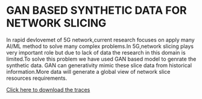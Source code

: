 # GAN BASED SYNTHETIC DATA FOR NETWORK SLICING
In rapid devlovemet of 5G network,current research focuses on apply many AI/ML method to solve many complex problems.In 5G,network slicing plays very important role but due to lack of data the research in this domain is limited.To solve this problem we have used GAN based model to genrate the synthetic data.
GAN can generativity mimic these slice data  from historical information.More data will  generate a global view of network slice resources requirements.

<a href="https://drive.google.com/drive/folders/1bScvIsdERcAsfMN8RlHQcWqk_0qHoqiF?usp=sharing">Click here to download the traces </a>
